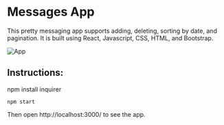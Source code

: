 # Messages App

This pretty messaging app supports adding, deleting, sorting by date, and pagination. It is built using  React, Javascript, CSS, HTML,  and Bootstrap. 

![App](http://g.recordit.co/gC9ic2wUHM.gif)


## Instructions:

npm install inquirer

```
npm start
```

Then open http://localhost:3000/ to see the app.
